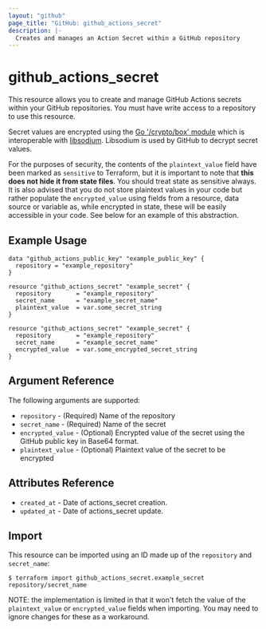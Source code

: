 ```yaml
---
layout: "github"
page_title: "GitHub: github_actions_secret"
description: |-
  Creates and manages an Action Secret within a GitHub repository
---
```


# github_actions_secret

This resource allows you to create and manage GitHub Actions secrets within your GitHub repositories.
You must have write access to a repository to use this resource.

Secret values are encrypted using the [Go '/crypto/box' module](https://godoc.org/golang.org/x/crypto/nacl/box) which is
interoperable with [libsodium](https://libsodium.gitbook.io/doc/). Libsodium is used by GitHub to decrypt secret values.

For the purposes of security, the contents of the `plaintext_value` field have been marked as `sensitive` to Terraform,
but it is important to note that **this does not hide it from state files**. You should treat state as sensitive always.
It is also advised that you do not store plaintext values in your code but rather populate the `encrypted_value`
using fields from a resource, data source or variable as, while encrypted in state, these will be easily accessible
in your code. See below for an example of this abstraction.

## Example Usage

```hcl
data "github_actions_public_key" "example_public_key" {
  repository = "example_repository"
}

resource "github_actions_secret" "example_secret" {
  repository       = "example_repository"
  secret_name      = "example_secret_name"
  plaintext_value  = var.some_secret_string
}

resource "github_actions_secret" "example_secret" {
  repository       = "example_repository"
  secret_name      = "example_secret_name"
  encrypted_value  = var.some_encrypted_secret_string
}
```

## Argument Reference

The following arguments are supported:

* `repository`      - (Required) Name of the repository
* `secret_name`     - (Required) Name of the secret
* `encrypted_value` - (Optional) Encrypted value of the secret using the GitHub public key in Base64 format.
* `plaintext_value` - (Optional) Plaintext value of the secret to be encrypted

## Attributes Reference

* `created_at`      - Date of actions_secret creation.
* `updated_at`      - Date of actions_secret update.

## Import

This resource can be imported using an ID made up of the `repository` and `secret_name`:

```
$ terraform import github_actions_secret.example_secret repository/secret_name
```

NOTE: the implementation is limited in that it won't fetch the value of the
`plaintext_value` or `encrypted_value` fields when importing. You may need to ignore changes for these as a workaround.